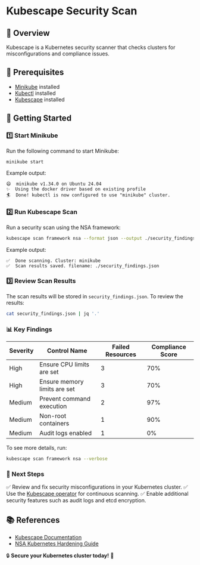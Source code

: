 # Kubescape Security Scan





## 🚀 Overview

Kubescape is a Kubernetes security scanner that checks clusters for misconfigurations and compliance issues.

## 📌 Prerequisites

- [Minikube](https://minikube.sigs.k8s.io/docs/start/) installed
- [Kubectl](https://kubernetes.io/docs/tasks/tools/install-kubectl/) installed
- [Kubescape](https://kubescape.io/docs/install/) installed

## 🔧 Getting Started

### 1️⃣ Start Minikube

Run the following command to start Minikube:

```sh
minikube start
```

Example output:

```
😄  minikube v1.34.0 on Ubuntu 24.04
✨  Using the docker driver based on existing profile
🏄  Done! kubectl is now configured to use "minikube" cluster.
```

### 2️⃣ Run Kubescape Scan

Run a security scan using the NSA framework:

```sh
kubescape scan framework nsa --format json --output ./security_findings.json
```

Example output:

```
✅  Done scanning. Cluster: minikube
✅  Scan results saved. filename: ./security_findings.json
```

### 3️⃣ Review Scan Results

The scan results will be stored in `security_findings.json`. To review the results:

```sh
cat security_findings.json | jq '.'
```

### 📊 Key Findings

| Severity | Control Name                 | Failed Resources | Compliance Score |
| -------- | ---------------------------- | ---------------- | ---------------- |
| High     | Ensure CPU limits are set    | 3                | 70%              |
| High     | Ensure memory limits are set | 3                | 70%              |
| Medium   | Prevent command execution    | 2                | 97%              |
| Medium   | Non-root containers          | 1                | 90%              |
| Medium   | Audit logs enabled           | 1                | 0%               |

To see more details, run:

```sh
kubescape scan framework nsa --verbose
```

### 📌 Next Steps

✅ Review and fix security misconfigurations in your Kubernetes cluster.
✅ Use the [Kubescape operator](https://kubescape.io/docs/install-operator/) for continuous scanning.
✅ Enable additional security features such as audit logs and etcd encryption.

## 📚 References

- [Kubescape Documentation](https://kubescape.io/docs/)
- [NSA Kubernetes Hardening Guide](https://www.nsa.gov/Press-Room/News-Highlights/Article/Article/2716980/nsa-releases-guidance-on-securing-kubernetes/)

🔒 **Secure your Kubernetes cluster today!** 🚀

